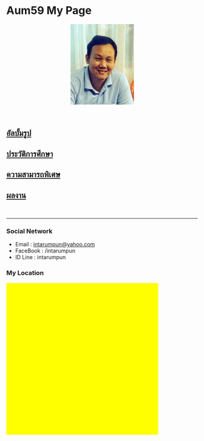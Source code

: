 <p align="center">
  <H1>Aum59 My Page</H1>
</p>
<p align="center"> 
  <img src="pictures/aumpic.jpg"/>
</p>

<br>

## [**อัลบั้มรูป**](myalbum.md)
## [**ประวัติการศึกษา**](education.md)
## [**ความสามารถพิเศษ**](ability.md)
## [**ผลงาน**](project.md)

<br>

* * *

### Social Network

*  Email : intarumpun@yahoo.com
*  FaceBook : /intarumpun
*  ID Line : intarumpun

<link rel="stylesheet" type="text/css" href="/css/mycss.css">

<p id="center">
  <h3>My Location</h3>
  <div id="map" style="width:400px;height:400px;background:yellow"></div>
</p>

<script>
function myMap() {
var mapOptions = {
    center: new google.maps.LatLng(14.3579522, 100.5820171),
    zoom: 15,
    mapTypeId: google.maps.MapTypeId.HYBRID
}
var map = new google.maps.Map(document.getElementById("map"), mapOptions);
}
</script>
